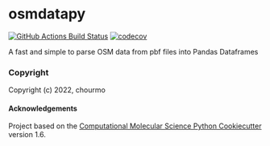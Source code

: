 osmdatapy
==============================
[//]: # (Badges)
[![GitHub Actions Build Status](https://github.com/REPLACE_WITH_OWNER_ACCOUNT/osmdatapy/workflows/CI/badge.svg)](https://github.com/REPLACE_WITH_OWNER_ACCOUNT/osmdatapy/actions?query=workflow%3ACI)
[![codecov](https://codecov.io/gh/REPLACE_WITH_OWNER_ACCOUNT/osmdatapy/branch/master/graph/badge.svg)](https://codecov.io/gh/REPLACE_WITH_OWNER_ACCOUNT/osmdatapy/branch/master)


A fast and simple to parse OSM data from pbf files into Pandas Dataframes

### Copyright

Copyright (c) 2022, chourmo


#### Acknowledgements
 
Project based on the 
[Computational Molecular Science Python Cookiecutter](https://github.com/molssi/cookiecutter-cms) version 1.6.
